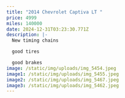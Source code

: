 ```yaml
---
title: "2014 Chevrolet Captiva LT "
price: 4999
miles: 140000
date: 2024-12-31T03:23:30.771Z
description: |-
  New timing chains 

  good tires 

  good brakes
image: /static/img/uploads/img_5454.jpeg
image1: /static/img/uploads/img_5455.jpeg
image2: /static/img/uploads/img_5467.jpeg
image3: /static/img/uploads/img_5462.jpeg
---
```

